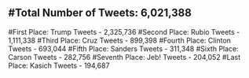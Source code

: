 #Total Number of Tweets: 6,021,388 
---
#First Place: Trump Tweets - 2,325,736
#Second Place: Rubio Tweets - 1,111,338
#Third Place: Cruz Tweets - 899,398
#Fourth Place: Clinton Tweets - 693,044
#Fifth Place: Sanders Tweets - 311,348
#Sixth Place: Carson Tweets - 282,756
#Seventh Place: Jeb! Tweets - 204,052
#Last Place: Kasich Tweets - 194,687
